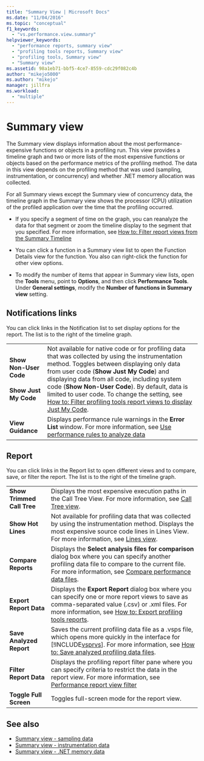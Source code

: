 ```yaml
---
title: "Summary View | Microsoft Docs"
ms.date: "11/04/2016"
ms.topic: "conceptual"
f1_keywords:
  - "vs.performance.view.summary"
helpviewer_keywords:
  - "performance reports, summary view"
  - "profiling tools reports, Summary view"
  - "profiling tools, Summary view"
  - "Summary view"
ms.assetid: 98a1eb71-bbf5-4ce7-8559-cdc29f082c4b
author: "mikejo5000"
ms.author: "mikejo"
manager: jillfra
ms.workload:
  - "multiple"
---
```

# Summary view
The Summary view displays information about the most performance-expensive functions or objects in a profiling run. This view provides a timeline graph and two or more lists of the most expensive functions or objects based on the performance metrics of the profiling method. The data in this view depends on the profiling method that was used (sampling, instrumentation, or concurrency) and whether .NET memory allocation was collected.

 For all Summary views except the Summary view of concurrency data, the timeline graph in the Summary view shows the processor (CPU) utilization of the profiled application over the time that the profiling occurred.

-   If you specify a segment of time on the graph, you can reanalyze the data for that segment or zoom the timeline display to the segment that you specified. For more information, see [How to: Filter report views from the Summary Timeline](../profiling/how-to-filter-report-views-from-the-summary-timeline.md)

-   You can click a function in a Summary view list to open the Function Details view for the function. You also can right-click the function for other view options.

-   To modify the number of items that appear in Summary view lists, open the **Tools** menu, point to **Options**, and then click **Performance Tools**. Under **General settings**, modify the **Number of functions in Summary view** setting.

## Notifications links
 You can click links in the Notification list to set display options for the report. The list is to the right of the timeline graph.

|||
|-|-|
|**Show Non-User Code**<br /><br /> **Show Just My Code**|Not available for native code or for profiling data that was collected by using the instrumentation method. Toggles between displaying only data from user code (**Show Just My Code**) and displaying data from all code, including system code (**Show Non-User Code**). By default, data is limited to user code. To change the setting, see [How to: Filter profiling tools report views to display Just My Code](../profiling/how-to-filter-profiling-tools-report-views-to-display-just-my-code.md).|
|**View Guidance**|Displays performance rule warnings in the **Error List** window. For more information, see [Use performance rules to analyze data](../profiling/using-performance-rules-to-analyze-data.md)|

## Report
 You can click links in the Report list to open different views and to compare, save, or filter the report. The list is to the right of the timeline graph.

| | |
|----------------------------| - |
| **Show Trimmed Call Tree** | Displays the most expensive execution paths in the Call Tree View. For more information, see [Call Tree view](../profiling/call-tree-view.md). |
| **Show Hot Lines** | Not available for profiling data that was collected by using the instrumentation method. Displays the most expensive source code lines in Lines View. For more information, see [Lines view](../profiling/lines-view.md). |
| **Compare Reports** | Displays the **Select analysis files for comparison** dialog box where you can specify another profiling data file to compare to the current file. For more information, see [Compare performance data files](../profiling/comparing-performance-data-files.md). |
| **Export Report Data** | Displays the **Export Report** dialog box where you can specify one or more report views to save as comma-separated value (.csv) or .xml files. For more information, see [How to: Export profiling tools reports](/previous-versions/visualstudio/visual-studio-2010/ms182394\(v\=vs.100\)). |
| **Save Analyzed Report** | Saves the current profiling data file as a .vsps file, which opens more quickly in the interface for [!INCLUDE[vsprvs](../code-quality/includes/vsprvs_md.md)]. For more information, see [How to: Save analyzed profiling data files](/previous-versions/visualstudio/visual-studio-2010/bb763106\(v\=vs.100\)). |
| **Filter Report Data** | Displays the profiling report filter pane where you can specify criteria to restrict the data in the report view. For more information, see [Performance report view filter](../profiling/performance-report-view-filter.md) |
| **Toggle Full Screen** | Toggles full-screen mode for the report view. |

## See also
- [Summary view - sampling data](../profiling/summary-view-sampling-data.md)
- [Summary view - instrumentation data](../profiling/summary-view-instrumentation-data.md)
- [Summary view - .NET memory data](../profiling/summary-view-dotnet-memory-data.md)